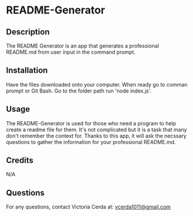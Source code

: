 # README-Generator

## Description

The README Generator is an app that generates a professional README.md from user input in the command prompt.

## Installation

Have the files downloaded onto your computer. When ready go to comman prompt or Git Bash. Go to the folder path run 'node index.js'. 

## Usage

The README-Generator is used for those who need a program to help create a readme file for them. It's not complicated but it is a task that many don't remember the context for. Thanks to this app, it will ask the necssary questions to gather the information for your professional README.md. 

## Credits

N/A

## Questions

For any questions, contact Victoria Cerda at:
vcerda1011@gmail.com
